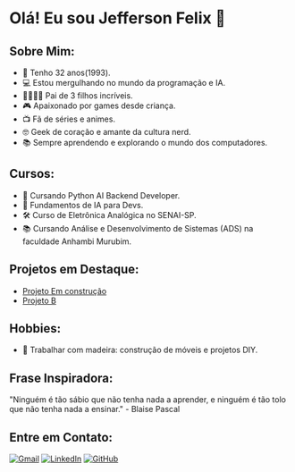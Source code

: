 # Olá! Eu sou Jefferson  Felix 👋

## Sobre Mim:
- 🎉 Tenho 32 anos(1993).
- 💻 Estou mergulhando no mundo da programação e IA.
- 👨‍👩‍👧‍👦 Pai de 3 filhos incríveis.
- 🎮 Apaixonado por games desde criança.
- 📺 Fã de séries e animes.
- 🤓 Geek de coração e amante da cultura nerd.
- 📚 Sempre aprendendo e explorando o mundo dos computadores.



## Cursos:
- 🐍 Cursando Python AI Backend Developer.
- 🧠 Fundamentos de IA para Devs.
- 🛠️ Curso de Eletrônica Analógica no SENAI-SP.
- 📚 Cursando Análise e Desenvolvimento de Sistemas (ADS) na faculdade Anhambi Murubim.



## Projetos em Destaque:
- [Projeto Em construção](https://github.com/jeffersonjaily/jeffersonjaily) 
- [Projeto B](https://github.com/jeffersonjaily/calculador_imc.py)
## Hobbies:
- 🔨 Trabalhar com madeira: construção de móveis e projetos DIY.

## Frase Inspiradora:
"Ninguém é tão sábio que não tenha nada a aprender, e ninguém é tão tolo que não tenha nada a ensinar." - Blaise Pascal

## Entre em Contato:
[![Gmail](https://img.icons8.com/color/50/000000/gmail-new.png)](jeffersson.jaily@gmail.com)
[![LinkedIn](https://img.icons8.com/color/55/000000/linkedin.png)](https://www.linkedin.com/in/jefferson-jaily-felix-456979b3/)
[![GitHub](https://img.icons8.com/ios-filled/50/ffffff/github.png)](https://github.com/jeffersonjaily)
